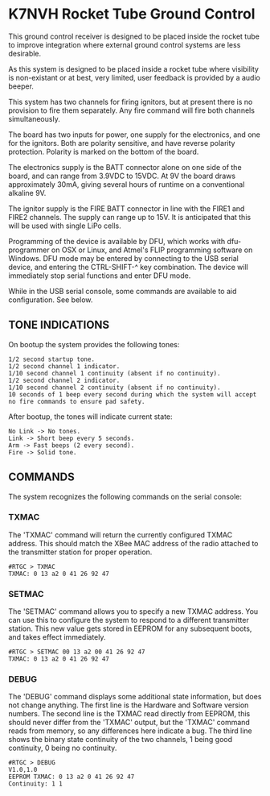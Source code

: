 K7NVH Rocket Tube Ground Control
=======

This ground control receiver is designed to be placed inside the rocket tube to improve integration where external ground control systems are less desirable.

As this system is designed to be placed inside a rocket tube where visibility is non-existant or at best, very limited, user feedback is provided by a audio beeper.

This system has two channels for firing ignitors, but at present there is no provision to fire them separately. Any fire command will fire both channels simultaneously.

The board has two inputs for power, one supply for the electronics, and one for the ignitors. Both are polarity sensitive, and have reverse polarity protection. Polarity is marked on the bottom of the board.

The electronics supply is the BATT connector alone on one side of the board, and can range from 3.9VDC to 15VDC. At 9V the board draws approximately 30mA, giving several hours of runtime on a conventional alkaline 9V.

The ignitor supply is the FIRE BATT connector in line with the FIRE1 and FIRE2 channels. The supply can range up to 15V. It is anticipated that this will be used with single LiPo cells.

Programming of the device is available by DFU, which works with dfu-programmer on OSX or Linux, and Atmel's FLIP programming software on Windows. DFU mode may be entered by connecting to the USB serial device, and entering the CTRL-SHIFT-^ key combination. The device will immediately stop serial functions and enter DFU mode.

While in the USB serial console, some commands are available to aid configuration. See below.

## TONE INDICATIONS
On bootup the system provides the following tones:

	1/2 second startup tone.
	1/2 second channel 1 indicator.
	1/10 second channel 1 continuity (absent if no continuity).
	1/2 second channel 2 indicator.
	1/10 second channel 2 continuity (absent if no continuity).
	10 seconds of 1 beep every second during which the system will accept no fire commands to ensure pad safety.

After bootup, the tones will indicate current state:

	No Link -> No tones.
	Link -> Short beep every 5 seconds.
	Arm -> Fast beeps (2 every second).
	Fire -> Solid tone.

## COMMANDS
The system recognizes the following commands on the serial console:

### TXMAC
The 'TXMAC' command will return the currently configured TXMAC address. This should match the XBee MAC address of the radio attached to the transmitter station for proper operation.

```plain
#RTGC > TXMAC
TXMAC: 0 13 a2 0 41 26 92 47
```

### SETMAC
The 'SETMAC' command allows you to specify a new TXMAC address. You can use this to configure the system to respond to a different transmitter station. This new value gets stored in EEPROM for any subsequent boots, and takes effect immediately.

```plain
#RTGC > SETMAC 00 13 a2 00 41 26 92 47
TXMAC: 0 13 a2 0 41 26 92 47
```

### DEBUG
The 'DEBUG' command displays some additional state information, but does not change anything. The first line is the Hardware and Software version numbers. The second line is the TXMAC read directly from EEPROM, this should never differ from the 'TXMAC' output, but the 'TXMAC' command reads from memory, so any differences here indicate a bug. The third line shows the binary state continuity of the two channels, 1 being good continuity, 0 being no continuity.

```plain
#RTGC > DEBUG
V1.0,1.0
EEPROM TXMAC: 0 13 a2 0 41 26 92 47
Continuity: 1 1
```

